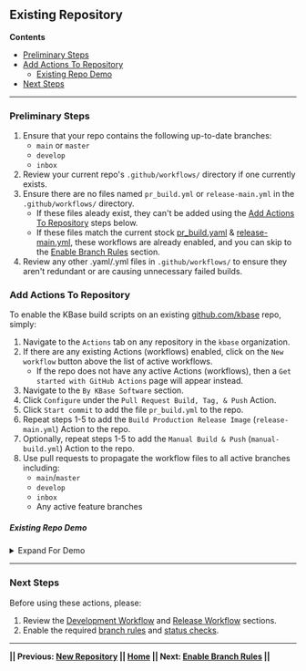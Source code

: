 ## Existing Repository

**Contents**

- [Preliminary Steps](#preliminary-steps)
- [Add Actions To Repository](#add-actions-to-repository)
   -  [Existing Repo Demo](#existing-repo-demo)
- [Next Steps](https://github.com/jsfillman/kbase-build-guide/blob/main/guide/existing-repository.md#next-steps)
---


### Preliminary Steps 

1. Ensure that your repo contains the following up-to-date branches:
   - `main` or `master`
   - `develop`
   - `inbox`
2. Review your current repo's `.github/workflows/` directory if one currently exists.
3. Ensure there are no files named `pr_build.yml` or `release-main.yml` in the `.github/workflows/` directory.
   - If these files aleady exist, they can't be added using the [Add Actions To Repository](https://github.com/jsfillman/kbase-build-guide/blob/main/guide/existing-repository.md#add-actions-to-repository) steps below.
   - If these files match the current stock [pr_build.yaml](https://github.com/kbase/.github/blob/main/workflow-templates/pr_build.yaml) & [release-main.yml](https://github.com/kbase/.github/blob/main/workflow-templates/release-main.yml), these workflows are already enabled, and you can skip to the [Enable Branch Rules](enable-branch-rules.md) section.
4. Review any other .yaml/.yml files in `.github/workflows/` to ensure they aren't redundant or are causing unnecessary failed builds.

### Add Actions To Repository

To enable the KBase build scripts on an existing [github.com/kbase](https://github.com/kbase) repo, simply:

1. Navigate to the `Actions` tab on any repository in the `kbase` organization.
2. If there are any existing Actions (workflows) enabled, click on the `New workflow` button above the list of active workflows.
   - If the repo does not have any active Actions (workflows), then a `Get started with GitHub Actions` page will appear instead.
3. Navigate to the `By KBase Software` section.
4. Click `Configure` under the `Pull Request Build, Tag, & Push` Action.
5. Click `Start commit` to add the file `pr_build.yml` to the repo.
6. Repeat steps 1-5 to add the `Build Production Release Image` (`release-main.yml`) Action to the repo.
7. Optionally, repeat steps 1-5 to add the `Manual Build & Push` (`manual-build.yml`) Action to the repo.
8. Use pull requests to propagate the workflow files to all active branches including: 
   - `main`/`master` 
   - `develop`
   - `inbox`
   - Any active feature branches

##### Existing Repo Demo

<!-- This code creates a simple dropdown -->
<details>
<summary>Expand For Demo</summary>

![ExistingRepo](https://user-images.githubusercontent.com/6155956/164335446-ae459f62-28e6-4089-9acb-4e22719e83be.gif)

</details>

---

### Next Steps


Before using these actions, please:

1. Review the [Development Workflow](development-workflow.md) and [Release Workflow](release-workflow.md) sections.
2. Enable the required [branch rules](enable-branch-rules.md) and [status checks](https://github.com/kbase/.github/blob/DEVOPS-803-DocUpdates/guide/enable-branch-rules.md#require-status-checks).


---
**|| Previous: [New Repository](new-repository.md) || [Home](README.md) || Next: [Enable Branch Rules](enable-branch-rules.md) ||**

